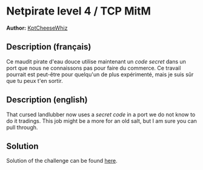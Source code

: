 # Netpirate level 4 / TCP MitM

**Author:** [KptCheeseWhiz](https://github.com/KptCheeseWhiz)

## Description (français)

Ce maudit pirate d'eau douce utilise maintenant un _code secret_ dans un port que nous ne connaissons pas pour faire du commerce. Ce travail pourrait est peut-être pour quelqu'un de plus expérimenté, mais je suis sûr que tu peux t'en sortir.

## Description (english)

That cursed landlubber now uses a _secret code_ in a port we do not know to do it tradings. This job might be a more for an old salt, but I am sure you can pull through.

## Solution

Solution of the challenge can be found [here](solution/).
